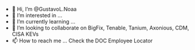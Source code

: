 - 👋 Hi, I’m @GustavoL.Noaa
- 👀 I’m interested in ...
- 🌱 I’m currently learning ...
- 💞️ I’m looking to collaborate on BigFix, Tenable, Tanium, Axonious, CDM, CISA KEVs
- 📫 How to reach me ... Check the DOC Employee Locator

<!---
GustavoNoaa/GustavoNoaa is a ✨ special ✨ repository because its `README.md` (this file) appears on your GitHub profile.
You can click the Preview link to take a look at your changes.
--->
